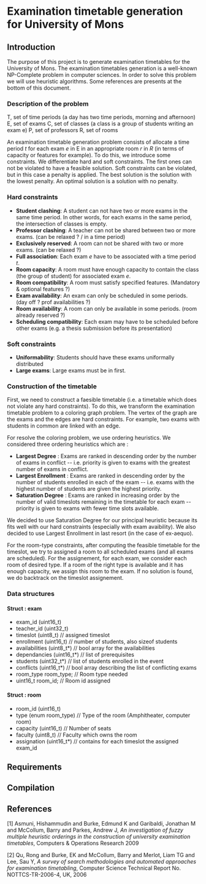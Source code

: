 # Examination timetable generation for University of Mons

## Introduction

The purpose of this project is to generate examination timetables for the University of Mons. The examination timetables generation is a well-known NP-Complete problem in computer sciences.
In order to solve this problem we will use heuristic algorithms. Some references are presents at the bottom of this document.

### Description of the problem

T, set of time periods (a day has two time periods, morning and afternoon)
E, set of exams
C, set of classes (a class is a group of students writing an exam e)
P, set of professors
R, set of rooms

An examination timetable generation problem consists of allocate a time period *t* for each exam *e* in E in an appropriate room *r* in *R* (in terms of capacity or features for example).
To do this, we introduce some constraints. We differentiate hard and soft constraints. The first ones can not be violated to have a feasible solution. Soft constraints can be violated, but in this case a penalty is applied.
The best solution is the solution with the lowest penalty. An optimal solution is a solution with no penalty.

### Hard constraints

 * **Student clashing**: A student can not have two or more exams in the same time period. In other words, for each exams in the same period, the intersection of classes is empty.
 * **Professor clashing**: A teacher can not be shared between two or more exams. (can be relaxed ? / in a time period)
 * **Exclusively reserved**: A room can not be shared with two or more exams. (can be relaxed ?)
 * **Full association**: Each exam *e* have to be associated with a time period *t*.
 * **Room capacity**: A room must have enough capacity to contain the class (the group of student) for associated exam *e*.
 * **Room compatibility**: A room must satisfy specified features. (Mandatory & optional features ?)
 * **Exam availability**: An exam can only be scheduled in some periods. (day off ? prof availabilities ?)
 * **Room availability**: A room can only be available in some periods. (room already reserved ?)
 * **Scheduling compatibility**: Each exam may have to be scheduled before other exams (e.g. a thesis submission before its presentation)

### Soft constraints
 * **Uniformability**: Students should have these exams uniformally distributed
 * **Large exams**: Large exams must be in first.

### Construction of the timetable

First, we need to construct a faesible timetable (i.e. a timetable which does not violate any hard constraints). To do this, we transform the examination timetable problem to a coloring graph problem. The vertex of the graph are the exams and the edges are hard constraints. For example, two exams with students in common are linked with an edge.

For resolve the coloring problem, we use ordering heuristics. We considered three ordering heuristics which are :

 * **Largest Degree** : Exams are ranked in descending order by the number of exams in conflict -- i.e. priority is given to exams with the greatest number of exams in conflict.
 * **Largest Enrollment** : Exams are ranked in descending order by the number of students enrolled in each of the exam -- i.e. exams with the highest number of students are given the highest priority.
 * **Saturation Degree** : Exams are ranked in increasing order by the number of valid timeslots remaining in the timetable for each exam -- priority is given to exams with fewer time slots available.

We decided to use Saturation Degree for our principal heuristic because its fits well with our hard constraints (especially with exam avaibility). We also decided to use Largest Enrollment in last resort (in the case of ex-aequo).

For the room-type constraints, after computing the feasible timetable for the timeslot, we try to assigned a room to all scheduled exams (and all exams are scheduled). For the assignement, for each exam, we consider each room of desired type. If a room of the right type is available and it has enough capacity, we assign this room to the exam. If no solution is found, we do backtrack on the timeslot assignement.

### Data structures

#### Struct : exam
 * exam_id (uint16_t)
 * teacher_id (uint32_t)
 * timeslot (uint8_t)              // assigned timeslot
 * enrollment (uint16_t)        // number of students, also sizeof students
 * availabilities (uint8_t*)      // bool array for the availabilities
 * dependancies (uint16_t*) // list of prerequisites
 * students (uint32_t*)         // list of students enrolled in the event
 * conflicts (uint16_t*)          // bool array describing the list of conflicting exams
 * room_type room_type;     // Room type needed
 * uint16_t room_id;             // Room id assigned

#### Struct : room
 * room_id (uint16_t)
 * type (enum room_type) // Type of the room (Amphitheater, computer room)
 * capacity (uint16_t)         // Number of seats
 * faculty (uint8_t)              // Faculty which owns the room
 * assignation (uint16_t*)  // contains for each timeslot the assigned exam_id


## Requirements


## Compilation


## References

[1] Asmuni, Hishammudin and Burke, Edmund K and Garibaldi, Jonathan M and McCollum, Barry and Parkes, Andrew J, *An investigation of fuzzy multiple heuristic orderings in the construction of university examination timetables*, Computers & Operations Research 2009

[2] Qu, Rong and Burke, EK and McCollum, Barry and Merlot, Liam TG and Lee, Sau Y, *A survey of search methodologies and automated approaches for examination timetabling*, Computer Science Technical Report No. NOTTCS-TR-2006-4, UK, 2006
